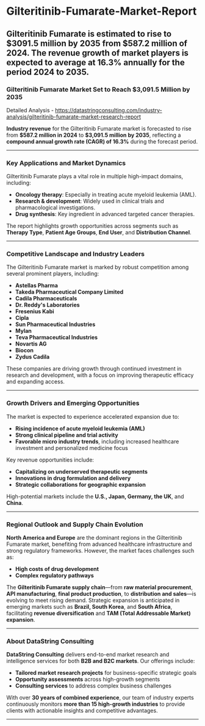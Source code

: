# Gilteritinib-Fumarate-Market-Report
Gilteritinib Fumarate is estimated to rise to $3091.5 million by 2035 from $587.2 million of 2024. The revenue growth of market players is expected to average at 16.3% annually for the period 2024 to 2035.
---

### Gilteritinib Fumarate Market Set to Reach \$3,091.5 Million by 2035

Detailed Analysis - https://datastringconsulting.com/industry-analysis/gilteritinib-fumarate-market-research-report

**Industry revenue** for the Gilteritinib Fumarate market is forecasted to rise from **\$587.2 million in 2024** to **\$3,091.5 million by 2035**, reflecting a **compound annual growth rate (CAGR) of 16.3%** during the forecast period.

---

### Key Applications and Market Dynamics

Gilteritinib Fumarate plays a vital role in multiple high-impact domains, including:

* **Oncology therapy**: Especially in treating acute myeloid leukemia (AML).
* **Research & development**: Widely used in clinical trials and pharmacological investigations.
* **Drug synthesis**: Key ingredient in advanced targeted cancer therapies.

The report highlights growth opportunities across segments such as **Therapy Type**, **Patient Age Groups**, **End User**, and **Distribution Channel**.

---

### Competitive Landscape and Industry Leaders

The Gilteritinib Fumarate market is marked by robust competition among several prominent players, including:

* **Astellas Pharma**
* **Takeda Pharmaceutical Company Limited**
* **Cadila Pharmaceuticals**
* **Dr. Reddy's Laboratories**
* **Fresenius Kabi**
* **Cipla**
* **Sun Pharmaceutical Industries**
* **Mylan**
* **Teva Pharmaceutical Industries**
* **Novartis AG**
* **Biocon**
* **Zydus Cadila**

These companies are driving growth through continued investment in research and development, with a focus on improving therapeutic efficacy and expanding access.

---

### Growth Drivers and Emerging Opportunities

The market is expected to experience accelerated expansion due to:

* **Rising incidence of acute myeloid leukemia (AML)**
* **Strong clinical pipeline and trial activity**
* **Favorable micro industry trends**, including increased healthcare investment and personalized medicine focus

Key revenue opportunities include:

* **Capitalizing on underserved therapeutic segments**
* **Innovations in drug formulation and delivery**
* **Strategic collaborations for geographic expansion**

High-potential markets include the **U.S., Japan, Germany, the UK**, and **China**.

---

### Regional Outlook and Supply Chain Evolution

**North America and Europe** are the dominant regions in the Gilteritinib Fumarate market, benefiting from advanced healthcare infrastructure and strong regulatory frameworks. However, the market faces challenges such as:

* **High costs of drug development**
* **Complex regulatory pathways**

The **Gilteritinib Fumarate supply chain**—from **raw material procurement**, **API manufacturing**, **final product production**, to **distribution and sales**—is evolving to meet rising demand. Strategic expansion is anticipated in emerging markets such as **Brazil, South Korea**, and **South Africa**, facilitating **revenue diversification** and **TAM (Total Addressable Market) expansion**.

---

### About DataString Consulting

**DataString Consulting** delivers end-to-end market research and intelligence services for both **B2B and B2C markets**. Our offerings include:

* **Tailored market research projects** for business-specific strategic goals
* **Opportunity assessments** across high-growth segments
* **Consulting services** to address complex business challenges

With over **30 years of combined experience**, our team of industry experts continuously monitors **more than 15 high-growth industries** to provide clients with actionable insights and competitive advantages.

---

